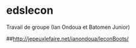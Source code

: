 # edslecon
Travail de groupe (Ian Ondoua et Batomen Junior) 

##http://jepeuxlefaire.net/ianondoua/leconBoots/
